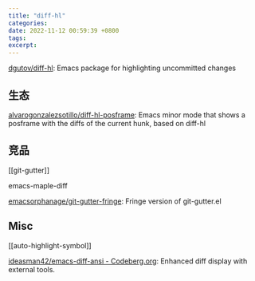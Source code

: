```yaml
---
title: "diff-hl"
categories: 
date: 2022-11-12 00:59:39 +0800
tags: 
excerpt: 
---
```


[dgutov/diff-hl](https://github.com/dgutov/diff-hl): Emacs package for highlighting uncommitted changes



## 生态

[alvarogonzalezsotillo/diff-hl-posframe](https://github.com/alvarogonzalezsotillo/diff-hl-posframe): Emacs minor mode that shows a posframe with the diffs of the current hunk, based on diff-hl



## 竞品

[[git-gutter]]

emacs-maple-diff

[emacsorphanage/git-gutter-fringe](https://github.com/emacsorphanage/git-gutter-fringe): Fringe version of git-gutter.el

## Misc

[[auto-highlight-symbol]]

[ideasman42/emacs-diff-ansi - Codeberg.org](https://codeberg.org/ideasman42/emacs-diff-ansi): Enhanced diff display with external tools.



